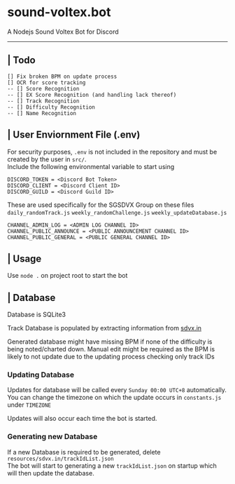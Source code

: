 # sound-voltex.bot
A Nodejs Sound Voltex Bot for Discord

---

## | Todo

```
[] Fix broken BPM on update process
[] OCR for score tracking
-- [] Score Recognition
-- [] EX Score Recognition (and handling lack thereof)
-- [] Track Recognition
-- [] Difficulty Recognition
-- [] Name Recognition
```

## | User Enviornment File (.env)

For security purposes, ```.env``` is not included in the repository and must be created by the user in ```src/```.  
Include the following environmental variable to start using
```
DISCORD_TOKEN = <Discord Bot Token>
DISCORD_CLIENT = <Discord Client ID>
DISCORD_GUILD = <Discord Guild ID>
```

These are used specifically for the SGSDVX Group on these files
```daily_randomTrack.js``` ```weekly_randomChallenge.js``` ```weekly_updateDatabase.js```
```
CHANNEL_ADMIN_LOG = <ADMIN LOG CHANNEL ID>
CHANNEL_PUBLIC_ANNOUNCE = <PUBLIC ANNOUNCEMENT CHANNEL ID>
CHANNEL_PUBLIC_GENERAL = <PUBLIC GENERAL CHANNEL ID>
```

## | Usage

Use ```node .``` on project root to start the bot  
 
## | Database

Database is SQLite3

Track Database is populated by extracting information from [sdvx.in](https://sdvx.in/) 

Generated database might have missing BPM if none of the difficulty is being noted/charted down. Manual edit might be required as the BPM is likely to not update due to the updating process checking only track IDs

### Updating Database

Updates for database will be called every ```Sunday 00:00 UTC+8``` automatically.  
You can change the timezone on which the update occurs in ```constants.js``` under ```TIMEZONE```

Updates will also occur each time the bot is started.  

### Generating new Database

If a new Database is required to be generated, delete ```resources/sdvx.in/trackIdList.json```   
The bot will start to generating a new ```trackIdList.json``` on startup which will then update the database.
